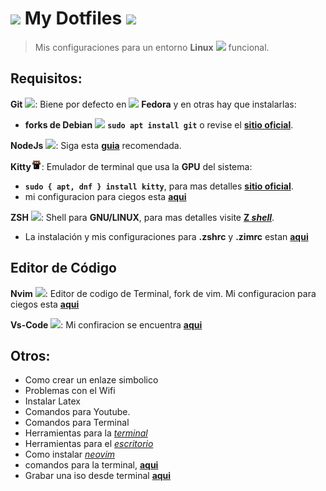 # <img style="width: 25px" src="./assets/settings.png"> My Dotfiles <img style="height: 30px" src="./assets/linux-complete.png">

> Mis configuraciones para un entorno **Linux**
<img style="width:20px" src="./assets/linux-icon.png"> funcional.

## Requisitos:

**Git** <img style="width:15px" src="./assets/git-icon.png">: Biene por defecto en <img style="width: 15px" src="./assets/fedora-linux-icon.png"> **Fedora**
y en otras hay que instalarlas:
* **forks de Debian** <img style="height: 15px" src="./assets/debian-icon.png"> <code>**sudo apt install git**</code> o revise el [**sitio oficial**](https://git-scm.com/).

**NodeJs** <img style="height:15px" src="./assets/nodejs-icon.png">: Siga esta [**guia**](./other-settings/node.md) recomendada.


**Kitty**<img style="height:17px" src="./assets/kitty.svg">: Emulador de terminal que usa la **GPU** del sistema:
* <code>**sudo { apt, dnf } install kitty**</code>, para mas detalles [**sitio oficial**](https://sw.kovidgoyal.net/kitty/).
* mi configuracion para ciegos esta [**aqui**](./kitty)

**ZSH** <img style="height:12px" src="./assets/shell-icon.png">:
Shell para **GNU/LINUX**, para mas detalles visite [**Z _shell_**](https://zsh.sourceforge.io/).
* La instalación y mis configuraciones para **.zshrc** y **.zimrc** estan [**aqui**](./zsh)

## Editor de Código
**Nvim** <img style="height:15px" src="./assets/Nvim.png">: Editor de codigo de Terminal, fork de vim.
Mi configuracion para ciegos esta [**aqui**](./nvim)

**Vs-Code** <img style="height: 15px" src="./assets/visual-studio-code-icon.png">:
Mi confiracion se encuentra [**aqui**](./vs-code)

## Otros:
+ Como crear un enlaze simbolico
+ Problemas con el Wifi
+ Instalar Latex
+ Comandos para Youtube.
+ Comandos para Terminal
+ Herramientas para la [_terminal_](./other-settings/apps_for_terminal.md)
+ Herramientas para el [_escritorio_](./other-settings/apps_desktop.md)
+ Como instalar [_neovim_](./other-settings/neovim.md)
+ comandos para la terminal, [**aqui**](./other-settings/comandos_linux.md)
+ Grabar una iso desde terminal [**aqui**](./other-settings/gravarISO.md)
